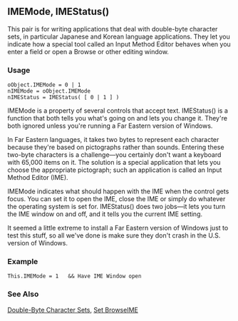 ## IMEMode, IMEStatus()

This pair is for writing applications that deal with double-byte character sets, in particular Japanese and Korean language applications. They let you indicate how a special tool called an Input Method Editor behaves when you enter a field or open a Browse or other editing window.

### Usage

```foxpro
oObject.IMEMode = 0 | 1
nIMEMode = oObject.IMEMode
nIMEStatus = IMEStatus( [ 0 | 1 ] )
```

IMEMode is a property of several controls that accept text. IMEStatus() is a function that both tells you what's going on and lets you change it. They're both ignored unless you're running a Far Eastern version of Windows. 

In Far Eastern languages, it takes two bytes to represent each character because they're based on pictographs rather than sounds. Entering these two-byte characters is a challenge&mdash;you certainly don't want a keyboard with 65,000 items on it. The solution is a special application that lets you choose the appropriate pictograph; such an application is called an Input Method Editor (IME). 

IMEMode indicates what should happen with the IME when the control gets focus. You can set it to open the IME, close the IME or simply do whatever the operating system is set for. IMEStatus() does two jobs&mdash;it lets you turn the IME window on and off, and it tells you the current IME setting. 

It seemed a little extreme to install a Far Eastern version of Windows just to test this stuff, so all we've done is make sure they don't crash in the U.S. version of Windows.

### Example

```foxpro
This.IMEMode = 1   && Have IME Window open
```
### See Also

[Double-Byte Character Sets](s4g665.md), [Set BrowseIME](s4g812.md)